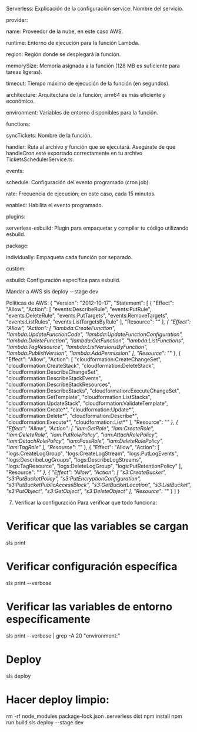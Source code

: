 Serverless:
Explicación de la configuración
service: Nombre del servicio.

provider:

name: Proveedor de la nube, en este caso AWS.

runtime: Entorno de ejecución para la función Lambda.

region: Región donde se desplegará la función.

memorySize: Memoria asignada a la función (128 MB es suficiente para tareas ligeras).

timeout: Tiempo máximo de ejecución de la función (en segundos).

architecture: Arquitectura de la función; arm64 es más eficiente y económico.

environment: Variables de entorno disponibles para la función.

functions:

syncTickets: Nombre de la función.

handler: Ruta al archivo y función que se ejecutará. Asegúrate de que handleCron esté exportado correctamente en tu archivo TicketsSchedulerService.ts.

events:

schedule: Configuración del evento programado (cron job).

rate: Frecuencia de ejecución; en este caso, cada 15 minutos.

enabled: Habilita el evento programado.

plugins:

serverless-esbuild: Plugin para empaquetar y compilar tu código utilizando esbuild.

package:

individually: Empaqueta cada función por separado.

custom:

esbuild: Configuración específica para esbuild.

Mandar a AWS
sls deploy --stage dev

Políticas de AWS:
{
    "Version": "2012-10-17",
    "Statement": [
        {
            "Effect": "Allow",
            "Action": [
                "events:DescribeRule",
                "events:PutRule",
                "events:DeleteRule",
                "events:PutTargets",
                "events:RemoveTargets",
                "events:ListRules",
                "events:ListTargetsByRule"
            ],
            "Resource": "*"
        },
        {
            "Effect": "Allow",
            "Action": [
                "lambda:CreateFunction",
                "lambda:UpdateFunctionCode",
                "lambda:UpdateFunctionConfiguration",
                "lambda:DeleteFunction",
                "lambda:GetFunction",
                "lambda:ListFunctions",
                "lambda:TagResource",
                "lambda:ListVersionsByFunction",
                "lambda:PublishVersion",
                "lambda:AddPermission"
            ],
            "Resource": "*"
        },
        {
            "Effect": "Allow",
            "Action": [
                "cloudformation:CreateChangeSet",
                "cloudformation:CreateStack",
                "cloudformation:DeleteStack",
                "cloudformation:DescribeChangeSet",
                "cloudformation:DescribeStackEvents",
                "cloudformation:DescribeStackResources",
                "cloudformation:DescribeStacks",
                "cloudformation:ExecuteChangeSet",
                "cloudformation:GetTemplate",
                "cloudformation:ListStacks",
                "cloudformation:UpdateStack",
                "cloudformation:ValidateTemplate",
                "cloudformation:Create*",
                "cloudformation:Update*",
                "cloudformation:Delete*",
                "cloudformation:Describe*",
                "cloudformation:Execute*",
                "cloudformation:List*"
            ],
            "Resource": "*"
        },
        {
            "Effect": "Allow",
            "Action": [
                "iam:GetRole",
                "iam:CreateRole",
                "iam:DeleteRole",
                "iam:PutRolePolicy",
                "iam:AttachRolePolicy",
                "iam:DetachRolePolicy",
                "iam:PassRole",
                "iam:DeleteRolePolicy",
                "iam:TagRole"
            ],
            "Resource": "*"
        },
        {
            "Effect": "Allow",
            "Action": [
                "logs:CreateLogGroup",
                "logs:CreateLogStream",
                "logs:PutLogEvents",
                "logs:DescribeLogGroups",
                "logs:DescribeLogStreams",
                "logs:TagResource",
                "logs:DeleteLogGroup",
                "logs:PutRetentionPolicy"
            ],
            "Resource": "*"
        },
        {
            "Effect": "Allow",
            "Action": [
                "s3:CreateBucket",
                "s3:PutBucketPolicy",
                "s3:PutEncryptionConfiguration",
                "s3:PutBucketPublicAccessBlock",
                "s3:GetBucketLocation",
                "s3:ListBucket",
                "s3:PutObject",
                "s3:GetObject",
                "s3:DeleteObject"
            ],
            "Resource": "*"
        }
    ]
}


7. Verificar la configuración
Para verificar que todo funciona:
# Verificar que las variables se cargan
sls print

# Verificar configuración específica
sls print --verbose

# Verificar las variables de entorno específicamente
sls print --verbose | grep -A 20 "environment:"

# Deploy
sls deploy

# Hacer deploy limpio:
rm -rf node_modules package-lock.json .serverless dist
npm install
npm run build
sls deploy --stage dev